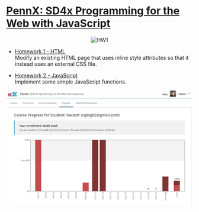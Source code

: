 # [PennX: SD4x Programming for the Web with JavaScript](https://www.edx.org/course/programming-web-javascript-pennx-sd4x)

<div style="text-align:center">
	<img src="https://github.com/luonglearnstocode/SD4x/blob/master/HW1/Hwk1-calendar.png?raw=true" alt="HW1" width="300" height="300">
</div>

* [Homework 1 - HTML](https://courses.edx.org/courses/course-v1:PennX+SD4x+2T2017/courseware/6d6b74bb9f8c43088e919a6310f19b39/da2fb7ae127c47ae883a6eb95a65bdb9/?activate_block_id=block-v1%3APennX%2BSD4x%2B2T2017%2Btype%40sequential%2Bblock%40da2fb7ae127c47ae883a6eb95a65bdb9)  
Modify an existing HTML page that uses inline style attributes so that it instead uses an external CSS file.  


* [Homework 2 - JavaScript](https://courses.edx.org/courses/course-v1:PennX+SD4x+2T2017/courseware/179922122c5f4cb180c57e33213faaf4/97c2cb935275489aa67314ff28f9629c/?child=first)  
Implement some simple JavaScript functions.
  

![Course progress](/SD4xProgress.png?raw=true "SD4x Course progress")